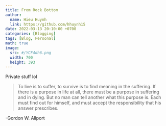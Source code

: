 ```yaml
---
title: From Rock Bottom
author:
  name: Hieu Huynh
  link: https://github.com/hhuynh15
date: 2022-03-13 20:10:00 +0700
categories: [Blogging]
tags: [Blog, Personal]
math: true
image: 
  src: #/YCF4dh6.png
  width: 700
  height: 393
---
```


Private stuff lol

> To live is to suffer, to survive is to find meaning in the suffering. If there is a purpose in life at all, there must be a purpose in suffering and in dying. But no man can tell another what this purpose is. Each must find out for himself, and must accept the responsibility that his answer prescribes.

  -Gordon W. Allport